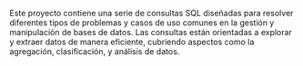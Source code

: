 Este proyecto contiene una serie de consultas SQL diseñadas para resolver diferentes tipos de problemas y casos de uso comunes en la gestión y manipulación de bases de datos. Las consultas están orientadas a explorar y extraer datos de manera eficiente, cubriendo aspectos como la agregación, clasificación, y análisis de datos.